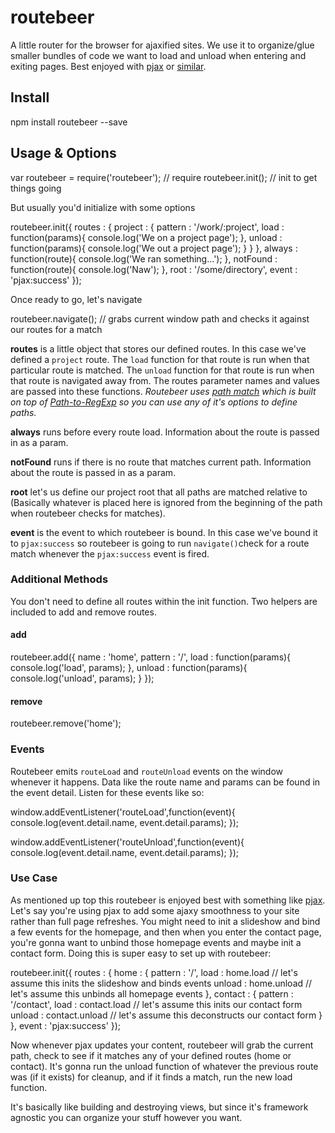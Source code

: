 # routebeer

A little router for the browser for ajaxified sites. We use it to organize/glue smaller bundles of code we want to load and unload when entering and exiting pages. Best enjoyed with [pjax](https://github.com/thybag/PJAX-Standalone) or [similar](http://weblinc.github.io/jquery.smoothState.js/index.html).

## Install

  npm install routebeer --save

## Usage & Options
  
  var routebeer = require('routebeer'); // require
  routebeer.init(); // init to get things going

But usually you'd initialize with some options

  routebeer.init({
    routes   : {
      project : {
        pattern : '/work/:project',
        load    : function(params){ console.log('We on a project page'); },
        unload  : function(params){ console.log('We out a project page'); }
      }
    },
    always   : function(route){ console.log('We ran something...'); },
    notFound : function(route){ console.log('Naw'); },
    root     : '/some/directory',
    event    : 'pjax:success'
  });

Once ready to go, let's navigate

  routebeer.navigate(); // grabs current window path and checks it against our routes for a match


**routes** is a little object that stores our defined routes. In this case we've defined a `project` route. The `load` function for that route is run when that particular route is matched. The `unload` function for that route is run when that route is navigated away from. The routes parameter names and values are passed into these functions. *Routebeer uses [path match](https://www.npmjs.org/package/path-match) which is built on top of [Path-to-RegExp](https://github.com/component/path-to-regexp) so you can use any of it's options to define paths.*

**always** runs before every route load. Information about the route is passed in as a param.

**notFound** runs if there is no route that matches current path. Information about the route is passed in as a param.

**root** let's us define our project root that all paths are matched relative to (Basically whatever is placed here is ignored from the beginning of the path when routebeer checks for matches).

**event** is the event to which routebeer is bound. In this case we've bound it to `pjax:success` so routebeer is going to run `navigate()`check for a route match whenever the `pjax:success` event is fired.


### Additional Methods

You don't need to define all routes within the init function. Two helpers are included to add and remove routes.

#### add

  routebeer.add({
    name    : 'home',
    pattern : '/',
    load    : function(params){ console.log('load', params); },
    unload  : function(params){ console.log('unload', params); }
  });
  
#### remove

  routebeer.remove('home');
  
### Events

Routebeer emits `routeLoad` and `routeUnload` events on the window whenever it happens. Data like the route name and params can be found in the event detail. Listen for these events like so:

  window.addEventListener('routeLoad',function(event){
    console.log(event.detail.name, event.detail.params);
  });
  
  window.addEventListener('routeUnload',function(event){
    console.log(event.detail.name, event.detail.params);
  });
  
### Use Case

As mentioned up top this routebeer is enjoyed best with something like [pjax](https://github.com/thybag/PJAX-Standalone). Let's say you're using pjax to add some ajaxy smoothness to your site rather than full page refreshes. You might need to init a slideshow and bind a few events for the homepage, and then when you enter the contact page, you're gonna want to unbind those homepage events and maybe init a contact form. Doing this is super easy to set up with routebeer:

  routebeer.init({
    routes : {
      home : {
        pattern : '/',
        load    : home.load // let's assume this inits the slideshow and binds events
        unload  : home.unload // let's assume this unbinds all homepage events
      },
      contact : {
        pattern : '/contact',
        load    : contact.load // let's assume this inits our contact form
        unload  : contact.unload // let's assume this deconstructs our contact form
      }
    },
    event : 'pjax:success'
  });
    
Now whenever pjax updates your content, routebeer will grab the current path, check to see if it matches any of your defined routes (home or contact). It's gonna run the unload function of whatever the previous route was (if it exists) for cleanup, and if it finds a match, run the new load function.

It's basically like building and destroying views, but since it's framework agnostic you can organize your stuff however you want.